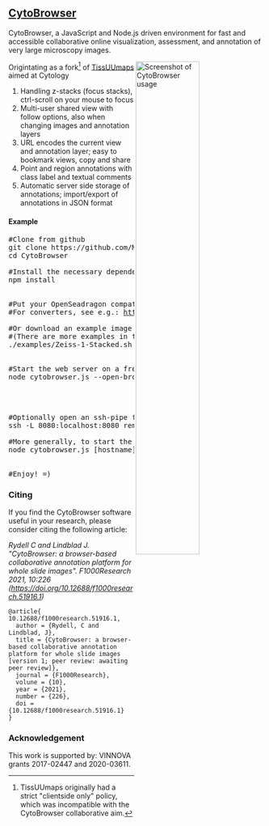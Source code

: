 ## [CytoBrowser](https://mida-group.github.io/CytoBrowser/)
CytoBrowser, a JavaScript and Node.js driven environment for fast and accessible collaborative online visualization, assessment, and annotation of very large microscopy images.

<img alt="Screenshot of CytoBrowser usage" title="Example view of CytoBrowser usages" align="right" width="50%" src="../../blob/gh-pages/media/CytoBrowser_example_view.jpg">

Origintating as a fork[^1] of [TissUUmaps](https://github.com/wahlby-lab/TissUUmaps) aimed at Cytology
[^1]: TissUUmaps originally had a strict "clientside only" policy, which was incompatible with the CytoBrowser collaborative aim.
1. Handling z-stacks (focus stacks), ctrl-scroll on your mouse to focus
2. Multi-user shared view with follow options, also when changing images and annotation layers
3. URL encodes the current view and annotation layer; easy to bookmark views, copy and share
4. Point and region annotations with class label and textual comments
5. Automatic server side storage of annotations; import/export of annotations in JSON format


#### Example
<pre>
#Clone from github
git clone https://github.com/MIDA-group/CytoBrowser.git
cd CytoBrowser

#Install the necessary dependencies
npm install


#Put your OpenSeadragon compatible images in the 'data/' directory
#For converters, see e.g.: <a href="http://openseadragon.github.io/examples/creating-zooming-images/">http://openseadragon.github.io/examples/creating-zooming-images/</a>

#Or download an example image and convert it to Deep Zoom Image (dzi) format
#(There are more examples in the '<a href="https://github.com/MIDA-group/CytoBrowser/tree/master/examples">examples/</a>' directory)
./examples/Zeiss-1-Stacked.sh  #This requires bftools and libvips


#Start the web server on a free port on localhost, and open a browser
node cytobrowser.js --open-browser




#Optionally open an ssh-pipe from your local machine to the web server
ssh -L 8080:localhost:8080 remote.host

#More generally, to start the web server on a specified port
node cytobrowser.js [hostname] [port]


#Enjoy! =)
</pre>

### Citing
If you find the CytoBrowser software useful in your research, please consider citing the following article:

*Rydell C and Lindblad J. "CytoBrowser: a browser-based collaborative annotation platform for whole slide images". 
F1000Research 2021, 10:226 (https://doi.org/10.12688/f1000research.51916.1)*
```
@article{ 10.12688/f1000research.51916.1,
  author = {Rydell, C and Lindblad, J},
  title = {CytoBrowser: a browser-based collaborative annotation platform for whole slide images [version 1; peer review: awaiting peer review]},
  journal = {F1000Research},
  volune = {10},
  year = {2021},
  number = {226},
  doi = {10.12688/f1000research.51916.1}
}
```

### Acknowledgement

This work is supported by: VINNOVA grants 2017-02447 and 2020-03611.
